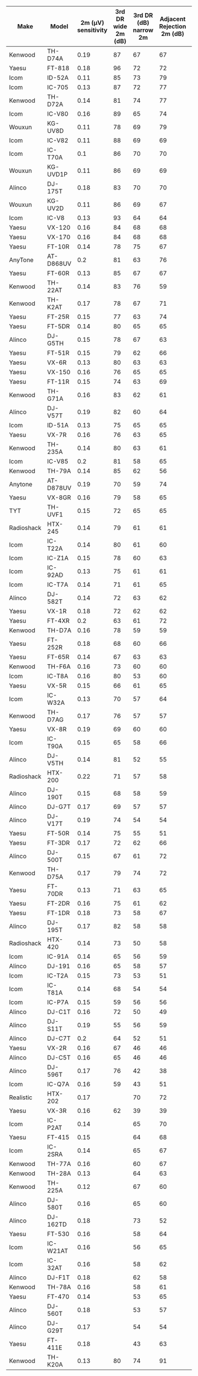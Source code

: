 | Make       | Model     | 2m (µV) sensitivity | 3rd DR wide 2m (dB) | 3rd DR (dB) narrow 2m | Adjacent Rejection 2m (dB) | 70cm (uV) sensitivity | 3rd DR wide 70cm (dB) | 3rd DR (dB) narrow 70cm | Adjacent Rejection 70cm (dB) | Total Rejection |
|------------|-----------|---------------------|---------------------|-----------------------|----------------------------|-----------------------|-----------------------|-------------------------|------------------------------|-----------------|
| Kenwood    | TH-D74A   | 0.19                | 87                  | 67                    | 67                         | 0.18                  | 69                    | 62                      | 62                           | 221             |
| Yaesu      | FT-818    | 0.18                | 96                  | 72                    | 72                         | 0.16                  | 85                    | 67                      | 67                           | 240             |
| Icom       | ID-52A    | 0.11                | 85                  | 73                    | 79                         | 0.12                  | 78                    | 73                      | 73                           | 237             |
| Icom       | IC-705    | 0.13                | 87                  | 72                    | 77                         | 0.15                  | 81                    | 69                      | 69                           | 236             |
| Kenwood    | TH-D72A   | 0.14                | 81                  | 74                    | 77                         | 0.16                  | 70                    | 69                      | 69                           | 232             |
| Icom       | IC-V80    | 0.16                | 89                  | 65                    | 74                         |                       |                       |                         |                              | 228             |
| Wouxun     | KG-UV8D   | 0.11                | 78                  | 69                    | 79                         | 0.13                  | 81                    | 74                      | 74                           | 226             |
| Icom       | IC-V82    | 0.11                | 88                  | 69                    | 69                         |                       |                       |                         |                              | 226             |
| Icom       | IC-T70A   | 0.1                 | 86                  | 70                    | 70                         | 0.12                  | 78                    | 69                      | 69                           | 226             |
| Wouxun     | KG-UVD1P  | 0.11                | 86                  | 69                    | 69                         | 0.12                  | 82                    | 60                      | 60                           | 224             |
| Alinco     | DJ-175T   | 0.18                | 83                  | 70                    | 70                         |                       |                       |                         |                              | 223             |
| Wouxun     | KG-UV2D   | 0.11                | 86                  | 69                    | 67                         | 0.12                  | 82                    | 60                      | 60                           | 222             |
| Icom       | IC-V8     | 0.13                | 93                  | 64                    | 64                         |                       |                       |                         |                              | 221             |
| Yaesu      | VX-120    | 0.16                | 84                  | 68                    | 68                         |                       |                       |                         |                              | 220             |
| Yaesu      | VX-170    | 0.16                | 84                  | 68                    | 68                         |                       |                       |                         |                              | 220             |
| Yaesu      | FT-10R    | 0.14                | 78                  | 75                    | 67                         |                       |                       |                         |                              | 220             |
| AnyTone    | AT-D868UV | 0.2                 | 81                  | 63                    | 76                         | 0.18                  | 71                    | 68                      | 69                           | 220             |
| Yaesu      | FT-60R    | 0.13                | 85                  | 67                    | 67                         | 0.16                  | 83                    | 58                      | 58                           | 219             |
| Kenwood    | TH-22AT   | 0.14                | 83                  | 76                    | 59                         |                       |                       |                         |                              | 218             |
| Kenwood    | TH-K2AT   | 0.17                | 78                  | 67                    | 71                         |                       |                       |                         |                              | 216             |
| Yaesu      | FT-25R    | 0.15                | 77                  | 63                    | 74                         |                       |                       |                         |                              | 214             |
| Yaesu      | FT-5DR    | 0.14                | 80                  | 65                    | 65                         | 0.12                  | 68                    | 66                      | 64                           | 210             |
| Alinco     | DJ-G5TH   | 0.15                | 78                  | 67                    | 63                         | 0.15                  | 90                    | 65                      | 55                           | 208             |
| Yaesu      | FT-51R    | 0.15                | 79                  | 62                    | 66                         | 0.16                  |                       | 61                      | 58                           | 207             |
| Yaesu      | VX-6R     | 0.13                | 80                  | 63                    | 63                         | 0.16                  | 62                    | 59                      | 59                           | 206             |
| Yaesu      | VX-150    | 0.16                | 76                  | 65                    | 65                         |                       |                       |                         |                              | 206             |
| Yaesu      | FT-11R    | 0.15                | 74                  | 63                    | 69                         |                       |                       |                         |                              | 206             |
| Kenwood    | TH-G71A   | 0.16                | 83                  | 62                    | 61                         | 0.16                  | 72                    | 58                      | 58                           | 206             |
| Alinco     | DJ-V57T   | 0.19                | 82                  | 60                    | 64                         | 0.17                  | 80                    | 70                      | 62                           | 206             |
| Icom       | ID-51A    | 0.13                | 75                  | 65                    | 65                         | 0.12                  | 78                    | 66                      | 66                           | 205             |
| Yaesu      | VX-7R     | 0.16                | 76                  | 63                    | 65                         | 0.15                  | 65                    | 58                      | 61                           | 204             |
| Kenwood    | TH-235A   | 0.14                | 80                  | 63                    | 61                         |                       |                       |                         |                              | 204             |
| Icom       | IC-V85    | 0.2                 | 81                  | 58                    | 65                         |                       |                       |                         |                              | 204             |
| Kenwood    | TH-79A    | 0.14                | 85                  | 62                    | 56                         | 0.16                  |                       | 67                      | 53                           | 203             |
| Anytone    | AT-D878UV | 0.19                | 70                  | 59                    | 74                         | 0.17                  | 70                    | 68                      | 69                           | 203             |
| Yaesu      | VX-8GR    | 0.16                | 79                  | 58                    | 65                         | 0.14                  | 64                    | 58                      | 58                           | 202             |
| TYT        | TH-UVF1   | 0.15                | 72                  | 65                    | 65                         | 0.14                  | 72                    | 67                      | 67                           | 202             |
| Radioshack | HTX-245   | 0.14                | 79                  | 61                    | 61                         | 0.22                  | 71                    | 55                      | 55                           | 201             |
| Icom       | IC-T22A   | 0.14                | 80                  | 61                    | 60                         |                       |                       |                         |                              | 201             |
| Icom       | IC-Z1A    | 0.15                | 78                  | 60                    | 63                         | 0.16                  |                       | 60                      | 61                           | 201             |
| Icom       | IC-92AD   | 0.13                | 75                  | 61                    | 61                         | 0.14                  | 60                    | 65                      | 65                           | 197             |
| Icom       | IC-T7A    | 0.14                | 71                  | 61                    | 65                         | 0.15                  | 105                   | 58                      | 62                           | 197             |
| Alinco     | DJ-582T   | 0.14                | 72                  | 63                    | 62                         | 0.16                  |                       | 61                      | 58                           | 197             |
| Yaesu      | VX-1R     | 0.18                | 72                  | 62                    | 62                         | 0.18                  | 68                    | 49                      | 47                           | 196             |
| Yaesu      | FT-4XR    | 0.2                 | 63                  | 61                    | 72                         | 0.18                  | 65                    | 68                      | 65                           | 196             |
| Kenwood    | TH-D7A    | 0.16                | 78                  | 59                    | 59                         | 0.14                  | 72                    | 58                      | 58                           | 196             |
| Yaesu      | FT-252R   | 0.18                | 68                  | 60                    | 66                         | 0.2                   | 70                    | 61                      | 61                           | 194             |
| Yaesu      | FT-65R    | 0.14                | 67                  | 63                    | 63                         | 0.14                  | 69                    | 67                      | 67                           | 193             |
| Kenwood    | TH-F6A    | 0.16                | 73                  | 60                    | 60                         | 0.17                  | 72                    | 57                      | 57                           | 193             |
| Icom       | IC-T8A    | 0.16                | 80                  | 53                    | 60                         | 0.15                  | 66                    | 52                      | 59                           | 193             |
| Yaesu      | VX-5R     | 0.15                | 66                  | 61                    | 65                         | 0.17                  | 65                    | 58                      | 58                           | 192             |
| Icom       | IC-W32A   | 0.13                | 70                  | 57                    | 64                         | 0.15                  | 91                    | 58                      | 62                           | 191             |
| Kenwood    | TH-D7AG   | 0.17                | 76                  | 57                    | 57                         | 0.14                  | 78                    | 54                      | 54                           | 190             |
| Yaesu      | VX-8R     | 0.19                | 69                  | 60                    | 60                         | 0.22                  | 60                    | 61                      | 57                           | 189             |
| Icom       | IC-T90A   | 0.15                | 65                  | 58                    | 66                         | 0.16                  | 60                    | 57                      | 58                           | 189             |
| Alinco     | DJ-V5TH   | 0.14                | 81                  | 52                    | 55                         | 0.16                  | 69                    | 51                      | 53                           | 188             |
| Radioshack | HTX-200   | 0.22                | 71                  | 57                    | 58                         |                       |                       |                         |                              | 186             |
| Alinco     | DJ-190T   | 0.15                | 68                  | 58                    | 59                         |                       |                       |                         |                              | 185             |
| Alinco     | DJ-G7T    | 0.17                | 69                  | 57                    | 57                         | 0.17                  | 73                    | 53                      | 51                           | 183             |
| Alinco     | DJ-V17T   | 0.19                | 74                  | 54                    | 54                         |                       |                       |                         |                              | 182             |
| Yaesu      | FT-50R    | 0.14                | 75                  | 55                    | 51                         | 0.15                  | 90                    | 54                      | 51                           | 181             |
| Yaesu      | FT-3DR    | 0.17                | 72                  | 62                    | 66                         | 0.15                  | 62                    | 57                      | 71                           | 200             |
| Alinco     | DJ-500T   | 0.15                | 67                  | 61                    | 72                         | 0.14                  | 71                    | 69                      | 69                           | 200             |
| Kenwood    | TH-D75A   | 0.17                | 79                  | 74                    | 72                         | 0.17                  | 68                    | 73                      | 65                           | 225             |
| Yaesu      | FT-70DR   | 0.13                | 71                  | 63                    | 65                         | 0.14                  | 84                    | 59                      | 65                           | 199             |
| Yaesu      | FT-2DR    | 0.16                | 75                  | 61                    | 62                         | 0.14                  | 57                    | 57                      | 58                           | 198             |
| Yaesu      | FT-1DR    | 0.18                | 73                  | 58                    | 67                         | 0.18                  | 61                    | 63                      | 55                           | 198             |
| Alinco     | DJ-195T   | 0.17                | 82                  | 58                    | 58                         |                       |                       |                         |                              | 198             |
| Radioshack | HTX-420   | 0.14                | 73                  | 50                    | 58                         | 0.14                  | 65                    | 56                      | 59                           | 181             |
| Icom       | IC-91A    | 0.14                | 65                  | 56                    | 59                         | 0.12                  | 73                    | 55                      | 59                           | 180             |
| Alinco     | DJ-191    | 0.16                | 65                  | 58                    | 57                         |                       |                       |                         |                              | 180             |
| Icom       | IC-T2A    | 0.15                | 73                  | 53                    | 51                         |                       |                       |                         |                              | 177             |
| Icom       | IC-T81A   | 0.14                | 68                  | 54                    | 54                         | 0.14                  | 66                    | 61                      | 61                           | 176             |
| Icom       | IC-P7A    | 0.15                | 59                  | 56                    | 56                         | 0.13                  | 64                    | 57                      | 62                           | 171             |
| Alinco     | DJ-C1T    | 0.16                | 72                  | 50                    | 49                         |                       |                       |                         |                              | 171             |
| Alinco     | DJ-S11T   | 0.19                | 55                  | 56                    | 59                         |                       |                       |                         |                              | 170             |
| Alinco     | DJ-C7T    | 0.2                 | 64                  | 52                    | 51                         | 0.23                  | 69                    | 53                      | 53                           | 167             |
| Yaesu      | VX-2R     | 0.16                | 67                  | 46                    | 46                         | 0.14                  | 57                    | 46                      | 46                           | 159             |
| Alinco     | DJ-C5T    | 0.16                | 65                  | 46                    | 46                         | 0.19                  | 70                    | 48                      | 48                           | 157             |
| Alinco     | DJ-596T   | 0.17                | 76                  | 42                    | 38                         | 0.18                  | 68                    | 43                      | 40                           | 156             |
| Icom       | IC-Q7A    | 0.16                | 59                  | 43                    | 51                         | 0.19                  | 65                    | 57                      | 62                           | 153             |
| Realistic  | HTX-202   | 0.17                |                     | 70                    | 72                         |                       |                       |                         |                              | 142             |
| Yaesu      | VX-3R     | 0.16                | 62                  | 39                    | 39                         | 0.14                  | 75                    | 39                      | 39                           | 140             |
| Icom       | IC-P2AT   | 0.14                |                     | 65                    | 70                         |                       |                       |                         |                              | 135             |
| Yaesu      | FT-415    | 0.15                |                     | 64                    | 68                         |                       |                       |                         |                              | 132             |
| Icom       | IC-2SRA   | 0.14                |                     | 65                    | 67                         |                       |                       |                         |                              | 132             |
| Kenwood    | TH-77A    | 0.16                |                     | 60                    | 67                         | 0.2                   |                       | 65                      | 56                           | 127             |
| Kenwood    | TH-28A    | 0.13                |                     | 64                    | 63                         | 0.25                  |                       |                         |                              | 127             |
| Kenwood    | TH-225A   | 0.12                |                     | 67                    | 60                         |                       |                       |                         |                              | 127             |
| Alinco     | DJ-580T   | 0.16                |                     | 65                    | 60                         | 0.14                  |                       | 67                      | 58                           | 125             |
| Alinco     | DJ-162TD  | 0.18                |                     | 73                    | 52                         |                       |                       |                         |                              | 125             |
| Yaesu      | FT-530    | 0.16                |                     | 58                    | 64                         | 0.16                  |                       | 60                      | 64                           | 122             |
| Icom       | IC-W21AT  | 0.16                |                     | 56                    | 65                         | 0.14                  |                       | 61                      | 60                           | 121             |
| Icom       | IC-32AT   | 0.16                |                     | 58                    | 62                         | 0.22                  |                       | 59                      | 61                           | 120             |
| Alinco     | DJ-F1T    | 0.18                |                     | 62                    | 58                         |                       |                       |                         |                              | 120             |
| Kenwood    | TH-78A    | 0.16                |                     | 58                    | 61                         | 0.16                  |                       | 69                      | 58                           | 119             |
| Yaesu      | FT-470    | 0.14                |                     | 53                    | 65                         | 0.14                  |                       | 58                      | 62                           | 118             |
| Alinco     | DJ-560T   | 0.18                |                     | 53                    | 57                         | 0.28                  |                       | 72                      | 55                           | 110             |
| Alinco     | DJ-G29T   | 0.17                |                     | 54                    | 54                         | 0.14                  |                       | 56                      | 56                           | 108             |
| Yaesu      | FT-411E   | 0.18                |                     | 43                    | 63                         |                       |                       |                         |                              | 106             |
| Kenwood    | TH-K20A   | 0.13                | 80                  | 74                    | 91                         |                       |                       |                         |                              | 245             |